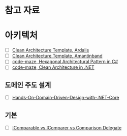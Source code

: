 # 참고 자료

# 아키텍처
- [ ] [Clean Architecture Template, Ardalis](https://github.com/ardalis/CleanArchitecture)
- [ ] [Clean Architecture Template, Amantinband](https://github.com/amantinband/clean-architecture)
- [ ] [code-maze, Hexagonal Architectural Pattern in C#](https://code-maze.com/csharp-hexagonal-architectural-pattern/)
- [ ] [code-maze, Clean Architecture in .NET](https://code-maze.com/dotnet-clean-architecture/)

## 도메인 주도 설계
- [ ] [Hands-On-Domain-Driven-Design-with-.NET-Core](https://github.com/PacktPublishing/Hands-On-Domain-Driven-Design-with-.NET-Core/tree/master)

## 기본
- [ ] [IComparable vs IComparer vs Comparison Delegate](https://code-maze.com/csharp-icomparable-icomparer-comparison-delegate/)